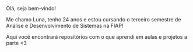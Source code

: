 Olá, seja bem-vindo!

Me chamo Luna, tenho 24 anos e estou cursando o terceiro semestre de Análise e Desenvolvimento de Sistemas na FIAP!

Aqui você encontrará repositórios com o que aprendi em aulas e projetos a parte <3

<!---
LunaFaustino/LunaFaustino is a ✨ special ✨ repository because its `README.md` (this file) appears on your GitHub profile.
You can click the Preview link to take a look at your changes.
--->
